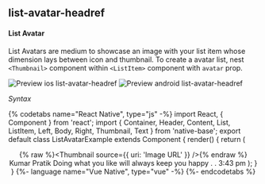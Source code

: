 ## list-avatar-headref
#### List Avatar

List Avatars are medium to showcase an image with your list item whose dimension lays between icon and thumbnail. To create a avatar list, nest <code>&lt;Thumbnail></code> component within <code>&lt;ListItem></code> component with <code>avatar</code> prop.

![Preview ios list-avatar-headref](https://github.com/GeekyAnts/NativeBase-KitchenSink/raw/v2.6.1/screenshots/ios/list-avatar.png)
![Preview android list-avatar-headref](https://github.com/GeekyAnts/NativeBase-KitchenSink/raw/v2.6.1/screenshots/android/list-avatar.png)

*Syntax*

{% codetabs name="React Native", type="js" -%}
import React, { Component } from 'react';
import { Container, Header, Content, List, ListItem, Left, Body, Right, Thumbnail, Text } from 'native-base';
export default class ListAvatarExample extends Component {
  render() {
    return (
      <Container>
        <Header />
        <Content>
          <List>
            <ListItem avatar>
              <Left>
                {% raw %}<Thumbnail source={{ uri: 'Image URL' }} />{% endraw %}
              </Left>
              <Body>
                <Text>Kumar Pratik</Text>
                <Text note>Doing what you like will always keep you happy . .</Text>
              </Body>
              <Right>
                <Text note>3:43 pm</Text>
              </Right>
            </ListItem>
          </List>
        </Content>
      </Container>
    );
  }
}
{%- language name="Vue Native", type="vue" -%}
<template>
  <nb-container>
    <nb-header />
    <nb-content>
      <nb-list-item avatar>
        <nb-left>
          <nb-thumbnail small :source="img.png" />
        </nb-left>
        <nb-body>
          <nb-text>Kumar Pratik</nb-Text>
          <nb-text note :numberOfLines="1">Doing what you like will always keep you happy . .</nb-Text>
        </nb-body>
        <nb-right>
          <nb-text note>3:43 pm</nb-text>
        </nb-right>
      </nb-list-item>
    </nb-content>
  </nb-container>
</template>
{%- endcodetabs %}
<br />
